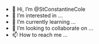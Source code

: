 - 👋 Hi, I’m @StConstantineCole
- 👀 I’m interested in ...
- 🌱 I’m currently learning ...
- 💞️ I’m looking to collaborate on ...
- 📫 How to reach me ...

<!---
StConstantineCole/StConstantineCole is a ✨ special ✨ repository because its `README.md` (this file) appears on your GitHub profile.
You can click the Preview link to take a look at your changes.
--->
